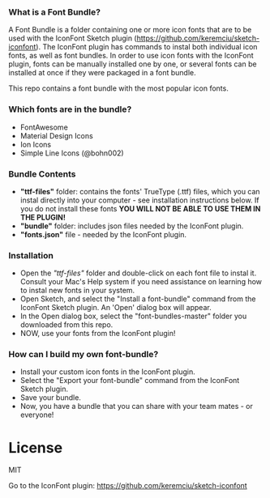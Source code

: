 ### What is a Font Bundle?

A Font Bundle is a folder containing one or more icon fonts that are to be used with the IconFont Sketch plugin (https://github.com/keremciu/sketch-iconfont). The IconFont plugin has commands to instal both individual icon fonts, as well as font bundles. In order to use icon fonts with the IconFont plugin, fonts can be manually installed one by one, or several fonts can be installed at once if they were packaged in a font bundle.

This repo contains a font bundle with the most popular icon fonts.

### Which fonts are in the bundle?

- FontAwesome
- Material Design Icons
- Ion Icons
- Simple Line Icons (@bohn002)

### Bundle Contents

- **"ttf-files"** folder: contains the fonts' TrueType (.ttf) files, which you can instal directly into your computer - see installation instructions below. If you do not install these fonts <strong>YOU WILL NOT BE ABLE TO USE THEM IN THE PLUGIN!</strong>
- **"bundle"** folder: includes json files needed by the IconFont plugin.
- **"fonts.json"** file - needed by the IconFont plugin.

### Installation

- Open the *"ttf-files"* folder and double-click on each font file to instal it. Consult your Mac's Help system if you need assistance on learning how to instal new fonts in your system.
- Open Sketch, and select the "Install a font-bundle" command from the IconFont Sketch plugin. An 'Open' dialog box will appear.
- In the Open dialog box, select the "font-bundles-master" folder you downloaded from this repo.
- NOW, use your fonts from the IconFont plugin!

### How can I build my own font-bundle?

- Install your custom icon fonts in the IconFont plugin.
- Select the "Export your font-bundle" command from the IconFont Sketch plugin.
- Save your bundle.
- Now, you have a bundle that you can share with your team mates - or everyone!


# License

MIT

Go to the IconFont plugin:
https://github.com/keremciu/sketch-iconfont




